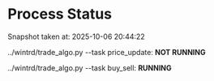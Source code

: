 # Process Status

Snapshot taken at: 2025-10-06 20:44:22

../wintrd/trade_algo.py --task price_update: **NOT RUNNING**

../wintrd/trade_algo.py --task buy_sell: **RUNNING**

